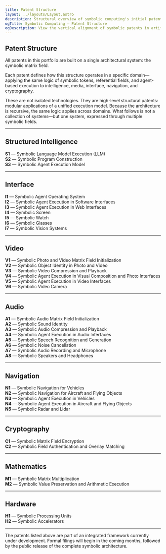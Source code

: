 ```yaml
---
title: Patent Structure
layout: ../layouts/Layout.astro
description: Structural overview of symbolic computing's initial patent architecture, spanning AI, video, and audio.
ogTitle: Symbolic Computing — Patent Structure
ogDescription: View the vertical alignment of symbolic patents in artificial intelligence, video, and audio.
---
```


## Patent Structure

All patents in this portfolio are built on a single architectural system: the symbolic matrix field.

Each patent defines how this structure operates in a specific domain—applying the same logic of symbolic tokens, referential fields, and agent-based execution to intelligence, media, interface, navigation, and cryptography.

These are not isolated technologies. They are high-level structural patents: modular applications of a unified execution model. Because the architecture is recursive, the same logic applies across domains. What follows is not a collection of systems—but one system, expressed through multiple symbolic fields.

---

## Structured Intelligence

**S1** — Symbolic Language Model Execution (LLM)  
**S2** — Symbolic Program Construction  
**S3** — Symbolic Agent Execution Model

---

## Interface

**I1** — Symbolic Agent Operating System  
**I2** — Symbolic Agent Execution in Software Interfaces  
**I3** — Symbolic Agent Execution in Web Interfaces  
**I4** — Symbolic Screen  
**I5** — Symbolic Watch  
**I6** — Symbolic Glasses  
**I7** — Symbolic Vision Systems

---

## Video

**V1** — Symbolic Photo and Video Matrix Field Initialization  
**V2** — Symbolic Object Identity in Photo and Video  
**V3** — Symbolic Video Compression and Playback  
**V4** — Symbolic Agent Execution in Visual Composition and Photo Interfaces  
**V5** — Symbolic Agent Execution in Video Interfaces  
**V6** — Symbolic Video Camera

---

## Audio

**A1** — Symbolic Audio Matrix Field Initialization  
**A2** — Symbolic Sound Identity  
**A3** — Symbolic Audio Compression and Playback  
**A4** — Symbolic Agent Execution in Audio Interfaces  
**A5** — Symbolic Speech Recognition and Generation  
**A6** — Symbolic Noise Cancellation  
**A7** — Symbolic Audio Recording and Microphone  
**A8** — Symbolic Speakers and Headphones

---

## Navigation

**N1** — Symbolic Navigation for Vehicles  
**N2** — Symbolic Navigation for Aircraft and Flying Objects  
**N3** — Symbolic Agent Execution in Vehicles  
**N4** — Symbolic Agent Execution in Aircraft and Flying Objects  
**N5** — Symbolic Radar and Lidar

---

## Cryptography

**C1** — Symbolic Matrix Field Encryption  
**C2** — Symbolic Field Authentication and Overlay Matching 

---

## Mathematics

**M1** — Symbolic Matrix Multiplication  
**M2** — Symbolic Value Preservation and Arithmetic Execution

---

## Hardware

**H1** — Symbolic Processing Units  
**H2** — Symbolic Accelerators

---

The patents listed above are part of an integrated framework currently under development. Formal filings will begin in the coming months, followed by the public release of the complete symbolic architecture.
